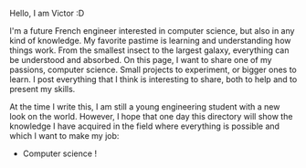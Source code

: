 Hello, I am Victor :D

I'm a future French engineer interested in computer science, but also in any kind of knowledge.
My favorite pastime is learning and understanding how things work. From the smallest insect to the largest galaxy, everything can be understood and absorbed.
On this page, I want to share one of my passions, computer science. 
Small projects to experiment, or bigger ones to learn. I post everything that I think is interesting to share, both to help and to present my skills.

At the time I write this, I am still a young engineering student with a new look on the world. 
However, I hope that one day this directory will show the knowledge I have acquired in the field where everything is possible and which I want to make my job: 
  - Computer science !

